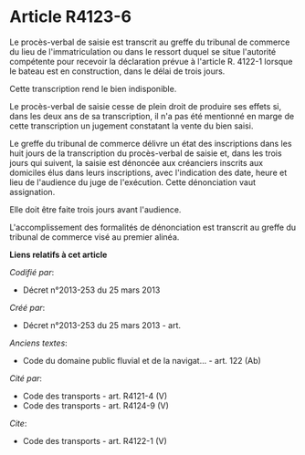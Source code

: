 # Article R4123-6

Le procès-verbal de saisie est transcrit au greffe du tribunal de commerce du lieu de l'immatriculation ou dans le ressort
duquel se situe l'autorité compétente pour recevoir la déclaration prévue à l'article R. 4122-1 lorsque le bateau est en
construction, dans le délai de trois jours. 

Cette transcription rend le bien indisponible. 

Le procès-verbal de saisie cesse de plein droit de produire ses effets si, dans les deux ans de sa transcription, il n'a pas
été mentionné en marge de cette transcription un jugement constatant la vente du bien saisi. 

Le greffe du tribunal de commerce délivre un état des inscriptions dans les huit jours de la transcription du procès-verbal
de saisie et, dans les trois jours qui suivent, la saisie est dénoncée aux créanciers inscrits aux domiciles élus dans leurs
inscriptions, avec l'indication des date, heure et lieu de l'audience du juge de l'exécution. Cette dénonciation vaut
assignation. 

Elle doit être faite trois jours avant l'audience. 

L'accomplissement des formalités de dénonciation est transcrit au greffe du tribunal de commerce visé au premier alinéa.

**Liens relatifs à cet article**

_Codifié par_:

  - Décret n°2013-253 du 25 mars 2013

_Créé par_:

  - Décret n°2013-253 du 25 mars 2013 - art.

_Anciens textes_:

  - Code du domaine public fluvial et de la navigat... - art. 122 (Ab)

_Cité par_:

  - Code des transports - art. R4121-4 (V)
  - Code des transports - art. R4124-9 (V)

_Cite_:

  - Code des transports - art. R4122-1 (V)
